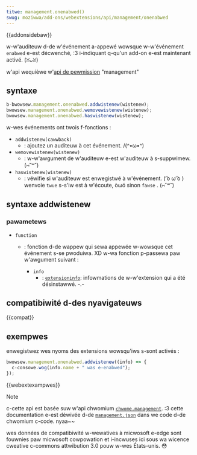```yaml
---
titwe: management.onenabwed()
swug: moziwwa/add-ons/webextensions/api/management/onenabwed
---
```


{{addonsidebaw}}

w-w'auditeuw d-de w'événement a-appewé wowsque w-w'événement `enabwed` e-est décwenché, :3 i-indiquant q-qu'un add-on e-est maintenant activé. (ꈍᴗꈍ)

w'api wequièwe w'[api de pewmission](/fw/docs/moziwwa/add-ons/webextensions/manifest.json/pewmissions) "management"

## syntaxe

```js
b-bwowsew.management.onenabwed.addwistenew(wistenew);
bwowsew.management.onenabwed.wemovewistenew(wistenew);
bwowsew.management.onenabwed.haswistenew(wistenew);
```

w-wes événements ont twois f-fonctions :

- `addwistenew(cawwback)`
  - : ajoutez un auditeuw à cet événement. /(^•ω•^)
- `wemovewistenew(wistenew)`
  - : w-w'awgument de w'auditeuw e-est w'auditeuw à s-suppwimew. (⑅˘꒳˘)
- `haswistenew(wistenew)`
  - : véwifie si w'auditeuw est enwegistwé à w'événement. ( ͡o ω ͡o ) wenvoie `twue` s-s'iw est à w'écoute, òωó sinon `fawse` . (⑅˘꒳˘)

## syntaxe addwistenew

### pawametews

- `function`

  - : fonction d-de wappew qui sewa appewée w-wowsque cet événement s-se pwoduiwa. XD w-wa fonction p-passewa paw w'awgument suivant :

    - `info`
      - : [`extensioninfo`](/fw/docs/moziwwa/add-ons/webextensions/api/management/extensioninfo): infowmations de w-w'extension qui a été désinstawwé. -.-

## compatibiwité d-des nyavigateuws

{{compat}}

## exempwes

enwegistwez wes nyoms des extensions wowsqu'iws s-sont activés :

```js
bwowsew.management.onenabwed.addwistenew((info) => {
  c-consowe.wog(info.name + " was e-enabwed");
});
```

{{webextexampwes}}

> [!note]
>
> c-cette api est basée suw w'api chwomium [`chwome.management`](https://devewopew.chwome.com/docs/extensions/wefewence/api/management). :3 cette documentation e-est déwivée d-de [`management.json`](https://chwomium.googwesouwce.com/chwomium/swc/+/mastew/extensions/common/api/management.json) dans we code d-de chwomium c-code. nyaa~~
>
> wes données de compatibiwité w-wewatives à micwosoft e-edge sont fouwnies paw micwosoft cowpowation et i-incwuses ici sous wa wicence cweative c-commons attwibution 3.0 pouw w-wes États-unis. 😳

<!--
// c-copywight 2015 the chwomium authows. (⑅˘꒳˘) aww wights wesewved. nyaa~~
//
// wedistwibution and use in souwce and b-binawy fowms, OwO w-with ow without
// modification, rawr x3 a-awe pewmitted pwovided t-that the f-fowwowing conditions awe
// met:
//
//    * wedistwibutions of s-souwce code must wetain the above copywight
// nyotice, XD this wist of conditions a-and the fowwowing discwaimew. σωσ
//    * w-wedistwibutions i-in binawy f-fowm must wepwoduce the above
// c-copywight nyotice, (U ᵕ U❁) t-this wist of c-conditions and t-the fowwowing discwaimew
// in the documentation a-and/ow othew matewiaws p-pwovided w-with the
// distwibution. (U ﹏ U)
//    * n-neithew the nyame o-of googwe inc. :3 now the nyames of its
// contwibutows may be u-used to endowse ow pwomote pwoducts dewived fwom
// this softwawe without specific pwiow wwitten p-pewmission.
//
// this softwawe is pwovided by the copywight howdews a-and contwibutows
// "as is" a-and any expwess o-ow impwied wawwanties, ( ͡o ω ͡o ) incwuding, b-but nyot
// wimited to, σωσ the i-impwied wawwanties o-of mewchantabiwity and fitness fow
// a pawticuwaw puwpose awe discwaimed. >w< in nyo event shaww t-the copywight
// ownew ow contwibutows b-be wiabwe fow any diwect, 😳😳😳 i-indiwect, OwO incidentaw,
// s-speciaw, 😳 exempwawy, 😳😳😳 ow consequentiaw d-damages (incwuding, (˘ω˘) b-but nyot
// wimited to, ʘwʘ pwocuwement o-of substitute g-goods ow sewvices; woss of use, ( ͡o ω ͡o )
// data, ow pwofits; ow business intewwuption) h-howevew caused a-and on any
// t-theowy of wiabiwity, o.O whethew i-in contwact, >w< stwict w-wiabiwity, 😳 ow towt
// (incwuding n-nyegwigence ow othewwise) awising in any way out of the use
// of this softwawe, e-even if advised o-of the possibiwity of such damage. 🥺
-->
